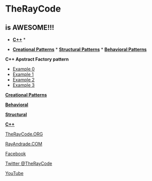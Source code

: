 # TheRayCode
## is AWESOME!!!

* **[C++](../README.md)** * 

* **[Creational Patterns](../../Creational/README.md)** * **[Structural Patterns](../../Structural/README.md)** * **[Behavioral Patterns](../../Behavioral/README.md)**


**C++ Apstract Factory pattern**

* [Example 0](/AF0/README.md)
* [Example 1](https://github.com/RayAndrade/TheRayCode/tree/main/CPP/Creational/AbstractFactory/AF1/)
* [Example 2](https://github.com/RayAndrade/TheRayCode/tree/main/CPP/Creational/AbstractFactory/AF2/)
* [Example 3](https://github.com/RayAndrade/TheRayCode/tree/main/CPP/Creational/AbstractFactory/AF3/README.md)


**[Creational Patterns](./README.md)**

**[Behavioral](../../Behavioral/README.md)**

**[Structural](../../Structural/README.md)**

**[C++](../../README.md)**  


[TheRayCode.ORG](https://www.TheRayCode.org)

[RayAndrade.COM](https://www.RayAndrade.com)


[Facebook](https://www.facebook.com/TheRayCode/)

[Twitter @TheRayCode](https://www.twitter.com/TheRayCode/)

[YouTube](https://www.youtube.com/AndradeRay/)

